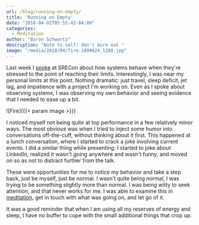 ```yaml
---
url: /blog/running-on-empty/
title: 'Running on Empty'
date: "2018-04-02T05:55:42-04:00"
categories:
  - Meditation
author: "Baron Schwartz"
description: "Note to self: don't burn out."
image: "/media/2018/04/fire-1899824_1280.jpg"
---
```


Last week I [spoke](/talks/) at SRECon about how systems behave when they're
stressed to the point of reaching their limits. Interestingly, I was near my
personal limits at this point. Nothing dramatic: just travel, sleep deficit, jet
lag, and impatience with a project I'm working on.  Even as I spoke about
observing systems, I was observing my own behavior and seeing evidence that I
needed to ease up a bit.

![Fire]({{< param image >}})

<!--more-->

I noticed myself not being quite at top performance in a few relatively minor
ways. The most obvious was when I tried to inject some humor into conversations
off-the-cuff, without thinking about it first. This happened at a lunch
conversation, where I started to crack a joke involving current events. I did a
similar thing while presenting: I started to joke about LinkedIn, realized it
wasn't going anywhere and wasn't funny, and moved on so as not to distract
further from the talk.

These were opportunities for me to notice my behavior and take a step back, just
be myself, just be normal. I wasn't quite being normal, I was trying to be
something slightly more than normal. I was being witty to seek attention, and
that never works for me. I was able to examine this in
[meditation](/blog/how-i-meditate/), get in touch with what was going on, and
let go of it.

It was a good reminder that when I am using all my reserves of energy and sleep,
I have no buffer to cope with the small additional things that crop up. 
